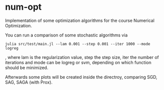 # num-opt

Implementation of some optimization algorithms for the course Numerical Optimization.

You can run a comparison of some stochastic algorithms via

```
julia src/test/main.jl --lam 0.001 --step 0.001 --iter 1000 --mode logreg
```
, where lam is the regularization value, step the step size, iter the number of iterations and mode can be logreg or svm, depending on which function should be minimized.

Afterwards some plots will be created inside the directroy, comparing SGD, SAG, SAGA (with Prox).
